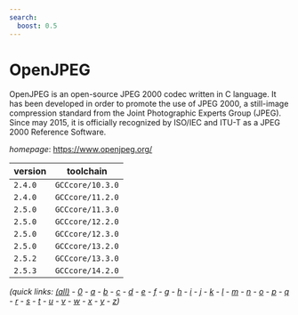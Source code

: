 ```yaml
---
search:
  boost: 0.5
---
```

# OpenJPEG

OpenJPEG is an open-source JPEG 2000 codec written in  C language. It has been developed in order to promote the use of JPEG 2000,  a still-image compression standard from the Joint Photographic Experts Group  (JPEG). Since may 2015, it is officially recognized by ISO/IEC and ITU-T as  a JPEG 2000 Reference Software.

*homepage*: <https://www.openjpeg.org/>

version | toolchain
--------|----------
``2.4.0`` | ``GCCcore/10.3.0``
``2.4.0`` | ``GCCcore/11.2.0``
``2.5.0`` | ``GCCcore/11.3.0``
``2.5.0`` | ``GCCcore/12.2.0``
``2.5.0`` | ``GCCcore/12.3.0``
``2.5.0`` | ``GCCcore/13.2.0``
``2.5.2`` | ``GCCcore/13.3.0``
``2.5.3`` | ``GCCcore/14.2.0``


*(quick links: [(all)](../index.md) - [0](../0/index.md) - [a](../a/index.md) - [b](../b/index.md) - [c](../c/index.md) - [d](../d/index.md) - [e](../e/index.md) - [f](../f/index.md) - [g](../g/index.md) - [h](../h/index.md) - [i](../i/index.md) - [j](../j/index.md) - [k](../k/index.md) - [l](../l/index.md) - [m](../m/index.md) - [n](../n/index.md) - [o](../o/index.md) - [p](../p/index.md) - [q](../q/index.md) - [r](../r/index.md) - [s](../s/index.md) - [t](../t/index.md) - [u](../u/index.md) - [v](../v/index.md) - [w](../w/index.md) - [x](../x/index.md) - [y](../y/index.md) - [z](../z/index.md))*

